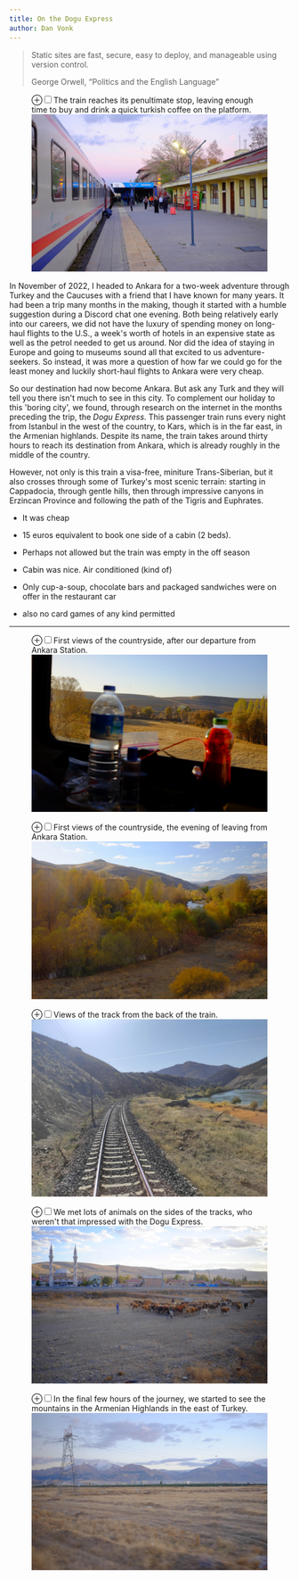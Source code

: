 ```yaml
---
title: On the Dogu Express
author: Dan Vonk
---
```

<div class="epigraph">
  <blockquote>
  <p>Static sites are fast, secure, easy to deploy, and manageable using version control.</p>
    <footer>George Orwell, “Politics and the English Language”</footer>
  </blockquote>
  <blockquote>
</div>

<figure>
    <label for="outside-ankara" class="margin-toggle">&#8853;</label><input type="checkbox" id="outside-ankara" class="margin-toggle"/><span class="marginnote">The train reaches its penultimate stop, leaving enough time to buy and drink a quick turkish coffee on the platform.</span>
    <img src="/images/DSCF7010.JPG" alt="Exports and Imports to and from Denmark & Norway from 1700 to 1780" />
</figure>


In November of 2022, I headed to Ankara for a two-week adventure through Turkey and the 
Caucuses with a friend that I have known for many years. It had been a trip many 
months in the making, though it started with a humble suggestion during a Discord chat 
one evening. Both being relatively early into our careers, we did not have the luxury of spending
money on long-haul flights to the U.S., a week's worth of hotels in an expensive state as well
as the petrol needed to get us around. Nor did the idea of staying in Europe and going to museums
sound all that excited to us adventure-seekers. So instead, it was more a question of how far
we could go for the least money and luckily short-haul flights to Ankara were very cheap.

So our destination had now become Ankara. But ask any Turk and they will tell you there isn't
much to see in this city. To complement our holiday to this 'boring city', we found, through research on the 
internet in the months preceding the trip, the _Dogu Express_. This passenger train runs every
night from Istanbul in the west of the country, to Kars, which is in the far east, in the Armenian
highlands. Despite its name, the train takes around thirty hours to reach its destination from
Ankara, which is already roughly in the middle of the country.

However, not only is this train a visa-free, miniture Trans-Siberian, but it also crosses through
some of  Turkey's most scenic terrain: starting in Cappadocia, through gentle hills, then through
impressive canyons in Erzincan Province and following the path of the Tigris and Euphrates.

- It was cheap
- 15 euros equivalent to book one side of a cabin (2 beds).
- Perhaps not allowed but the train was empty in the off season
- Cabin was nice. Air conditioned (kind of)

- Only cup-a-soup, chocolate bars and packaged sandwiches were on offer in the restaurant car
- also no card games of any kind permitted


 ***

<!-- We had been talking over Discord in the evenings, searching  -->
<!-- the internet for routes to travel,  -->
<!-- resolving conflicting reports between travel bloggers and attempting to buy tickets through dodgy untranslated websites, i.e. the usual. -->

<!-- Once we touched down in Ankara, the preconceived simulation of the trip that I had been imagining and living during the idle moments of the workday immediately disappeared. We were plonked down into a bustling city, the size of which I had not previously experienced. London can be a busy place if you go looking for it, around the train stations during rush hour, or if you are so unfortunate to walk from a quiet alleyway, hiding there since the middle ages, onto Oxford Street. But London is flat and it hides its size well; the sight-lines are managed and pedicured. -->

<!-- In Ankara, large, rocky hills dominate the skyline, they being almost entirely built up with concrete tenement buildings, stretching off into the horizon, the buildings are covered in soot and dirt, baked in by the hot sun. Down on the street level, the roads are traffic jammed with old clunkers and the pavements likewise chock-full and alive. People crowd around street vendors sitting behind picnic tables, which are stacked with lotto tickets, everyone hoping to win. Dogs and cats are found through the quieter alleyways, either commuting or relaxing in front of shop windows. -->

<!-- This freneticisism was exciting to be in for a couple of days, but thankfully the day soon came for us to board the Dogu Express. The train leaves Ankara Station in the evening daily, so  -->

<figure>
    <label for="outside-ankara" class="margin-toggle">&#8853;</label><input type="checkbox" id="outside-ankara" class="margin-toggle"/><span class="marginnote">First views of the countryside, after our departure from Ankara Station.</span>
    <img src="/images/DSCF6948.JPG" alt="View through the window of our cabin on the Dogu Express." />
</figure>


<figure>
    <label for="outside-ankara" class="margin-toggle">&#8853;</label><input type="checkbox" id="outside-ankara" class="margin-toggle"/><span class="marginnote">First views of the countryside, the evening of leaving from Ankara Station.</span>
    <img src="/images/DSCF6979.JPG" alt="Exports and Imports to and from Denmark & Norway from 1700 to 1780" />
</figure>


<figure>
    <label for="outside-ankara" class="margin-toggle">&#8853;</label><input type="checkbox" id="outside-ankara" class="margin-toggle"/><span class="marginnote">Views of the track from the back of the train.</span>
    <img src="/images/IMG_20221106_102439.jpg" alt="Dogu Express" />
</figure>

<figure>
    <label for="outside-ankara" class="margin-toggle">&#8853;</label><input type="checkbox" id="outside-ankara" class="margin-toggle"/><span class="marginnote">We met lots of animals on the sides of the tracks, who weren't that impressed with the Dogu Express.</span>
    <img src="/images/DSCF6989.JPG" alt="Shepard herding cattle beside track" />
</figure>


<figure>
    <label for="outside-ankara" class="margin-toggle">&#8853;</label><input type="checkbox" id="outside-ankara" class="margin-toggle"/><span class="marginnote">In the final few hours of the journey, we started to see the mountains in the Armenian Highlands in the east of Turkey.</span>
    <img src="/images/DSCF7009.JPG" alt="Exports and Imports to and from Denmark & Norway from 1700 to 1780" />
</figure>

